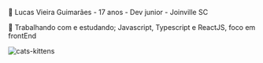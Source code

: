 📕 Lucas Vieira Guimarães - 17 anos - Dev junior - Joinville SC

📗 Trabalhando com e estudando; Javascript, Typescript e ReactJS, foco em frontEnd



![cats-kittens](https://user-images.githubusercontent.com/83874799/215870303-4a3cb6c3-9bd0-4a85-be11-5a876f8e294f.gif)

